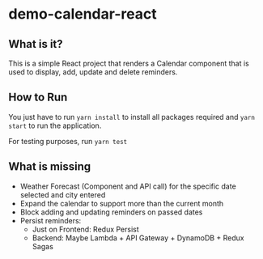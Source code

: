 # demo-calendar-react

## What is it?

This is a simple React project that renders a Calendar component that is used to display, add, update and delete reminders.

## How to Run

You just have to run `yarn install` to install all packages required and `yarn start` to run the application.

For testing purposes, run `yarn test`

## What is missing

- Weather Forecast (Component and API call) for the specific date selected and city entered
- Expand the calendar to support more than the current month
- Block adding and updating reminders on passed dates
- Persist reminders:
  - Just on Frontend: Redux Persist
  - Backend: Maybe Lambda + API Gateway + DynamoDB + Redux Sagas
